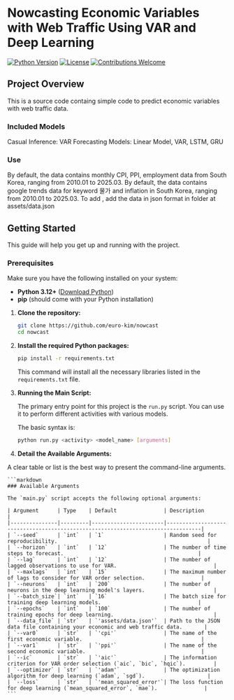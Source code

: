 # Nowcasting Economic Variables with Web Traffic Using VAR and Deep Learning
[![Python Version](https://img.shields.io/badge/python-3.12+-blue.svg)](https://www.python.org/downloads/)
[![License](https://img.shields.io/badge/License-MIT-yellow.svg)](https://opensource.org/licenses/MIT)
[![Contributions Welcome](https://img.shields.io/badge/Contributions-Welcome-brightgreen.svg)](https://github.com/euro-kim/nowcast/pulls)

## Project Overview
This is a source code containg simple code to predict economic variables with web traffic data.

### Included Models
Casual Inference: VAR
Forecasting Models: Linear Model, VAR, LSTM, GRU

### Use
By default, the data contains monthly CPI, PPI, employment data from South Korea, ranging from 2010.01 to 2025.03.
By default, the data contains google trends data for keyword 물가 and inflation in South Korea, ranging from 2010.01 to 2025.03.
To add , add the data in json format in folder at assets/data.json

## Getting Started 

This guide will help you get up and running with the project.

### Prerequisites

Make sure you have the following installed on your system:

* **Python 3.12+** ([Download Python](https://www.python.org/downloads/))
* **pip** (should come with your Python installation)


1.  **Clone the repository:**

    ```bash
    git clone https://github.com/euro-kim/nowcast
    cd nowcast
    ```


2.  **Install the required Python packages:**

    ```bash
    pip install -r requirements.txt
    ```

    This command will install all the necessary libraries listed in the `requirements.txt` file.
3. **Running the Main Script:**

    The primary entry point for this project is the `run.py` script. You can use it to perform different activities with various models.
    
    The basic syntax is:
    
    ```bash
    python run.py <activity> <model_name> [arguments]
    
    ```
4. **Detail the Available Arguments:**

A clear table or list is the best way to present the command-line arguments.
    
    ```markdown
    ### Available Arguments
    
    The `main.py` script accepts the following optional arguments:
    
    | Argument      | Type    | Default               | Description                                                                     |
    |---------------|---------|-----------------------|---------------------------------------------------------------------------------|
    | `--seed`      | `int`   | `1`                   | Random seed for reproducibility.                                                |
    | `--horizon`   | `int`   | `12`                  | The number of time steps to forecast.                                           |
    | `--lag`       | `int`   | `12`                  | The number of lagged observations to use for VAR.                               |
    | `--maxlags`   | `int`   | `15`                  | The maximum number of lags to consider for VAR order selection.                  |
    | `--neurons`   | `int`   | `200`                 | The number of neurons in the deep learning model's layers.                      |
    | `--batch_size`| `int`   | `16`                  | The batch size for training deep learning models.                               |
    | `--epochs`    | `int`   | `100`                 | The number of training epochs for deep learning.                                |
    | `--data_file` | `str`   | `'assets/data.json'`  | Path to the JSON data file containing your economic and web traffic data.       |
    | `--var0`      | `str`   | `'cpi'`               | The name of the first economic variable.                                      |
    | `--var1`      | `str`   | `'ppi'`               | The name of the second economic variable.                                     |
    | `--ic`        | `str`   | `'aic'`               | The information criterion for VAR order selection (`aic`, `bic`, `hqic`).         |
    | `--optimizer` | `str`   | `'adam'`              | The optimization algorithm for deep learning (`adam`, `sgd`).                    |
    | `--loss`      | `str`   | `'mean_squared_error'`| The loss function for deep learning (`mean_squared_error`, `mae`).               |
    ```
